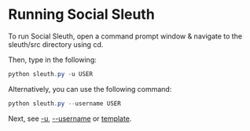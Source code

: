 # Running Social Sleuth
To run Social Sleuth, open a command prompt window & navigate to the sleuth/src directory using cd.

Then, type in the following:
```ps1
python sleuth.py -u USER
```
Alternatively, you can use the following command:
```ps1
python sleuth.py --username USER
```

Next, see [-u](https://github.com/OfficialB/sleuth/blob/main/cli/docs/usage/-u.md), [--username](https://github.com/OfficialB/sleuth/blob/main/cli/docs/usage/--username.md) or [template](https://github.com/OfficialB/sleuth/blob/main/cli/docs/usage/template.md).
